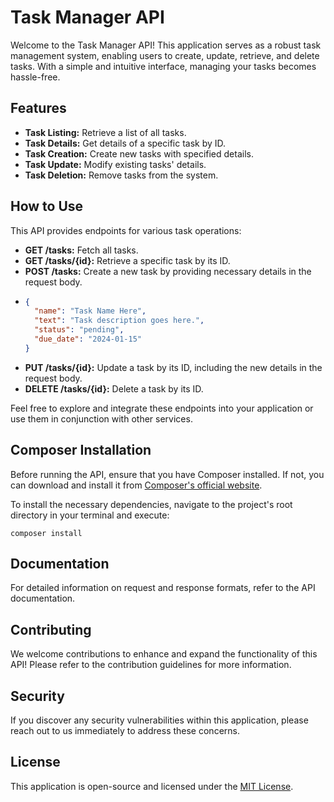# Task Manager API

Welcome to the Task Manager API! This application serves as a robust task management system, enabling users to create, update, retrieve, and delete tasks. With a simple and intuitive interface, managing your tasks becomes hassle-free.

## Features

- **Task Listing:** Retrieve a list of all tasks.
- **Task Details:** Get details of a specific task by ID.
- **Task Creation:** Create new tasks with specified details.
- **Task Update:** Modify existing tasks' details.
- **Task Deletion:** Remove tasks from the system.

## How to Use

This API provides endpoints for various task operations:

- **GET /tasks:** Fetch all tasks.
- **GET /tasks/{id}:** Retrieve a specific task by its ID.
- **POST /tasks:** Create a new task by providing necessary details in the request body.
- ```json
  {
    "name": "Task Name Here",
    "text": "Task description goes here.",
    "status": "pending",
    "due_date": "2024-01-15"
  }
- **PUT /tasks/{id}:** Update a task by its ID, including the new details in the request body.
- **DELETE /tasks/{id}:** Delete a task by its ID.

Feel free to explore and integrate these endpoints into your application or use them in conjunction with other services.

## Composer Installation

Before running the API, ensure that you have Composer installed. If not, you can download and install it from [Composer's official website](https://getcomposer.org/download/).

To install the necessary dependencies, navigate to the project's root directory in your terminal and execute:

    composer install


## Documentation

For detailed information on request and response formats, refer to the API documentation.

## Contributing

We welcome contributions to enhance and expand the functionality of this API! Please refer to the contribution guidelines for more information.

## Security

If you discover any security vulnerabilities within this application, please reach out to us immediately to address these concerns.

## License

This application is open-source and licensed under the [MIT License](https://opensource.org/licenses/MIT).
